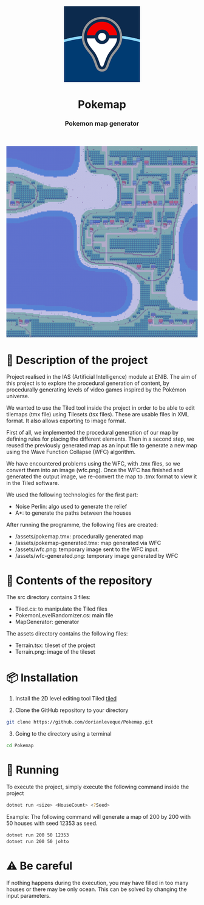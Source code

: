 <div align="center">
    <img src="assets/Pokemap-icon.png" alt="drawing" width="200px;"/>
    <h1>
        <b>
          Pokemap
        </b>
    </h1>
    <h3>Pokemon map generator</h3>
    </br>
    </br>
    <img src="assets/pokemap.png" alt="drawing" width="600px;" style="filter: opacity(0.6) drop-shadow(0 0 0 blue);"/>
</div>

# 📃 Description of the project

Project realised in the IAS (Artificial Intelligence) module at ENIB.
The aim of this project is to explore the procedural generation of content, by procedurally generating levels of video games inspired by the Pokémon universe.

We wanted to use the Tiled tool inside the project in order to be able to edit tilemaps (tmx file) using Tilesets (tsx files). These are usable files in XML format. It also allows exporting to image format.

First of all, we implemented the procedural generation of our map by defining rules for placing the different elements. Then in a second step, we reused the previously generated map as an input file to generate a new map using the Wave Function Collapse (WFC) algorithm.

We have encountered problems using the WFC, with .tmx files, so we convert them into an image (wfc.png). Once the WFC has finished and generated the output image, we re-convert the map to .tmx format to view it in the Tiled software.

We used the following technologies for the first part:
- Noise Perlin: algo used to generate the relief
- A*: to generate the paths between the houses

After running the programme, the following files are created:
- /assets/pokemap.tmx: procedurally generated map
- /assets/pokemap-generated.tmx: map generated via WFC
- /assets/wfc.png: temporary image sent to the WFC input.
- /assets/wfc-generated.png: temporary image generated by WFC


# 📂 Contents of the repository

The src directory contains 3 files:
- Tiled.cs: to manipulate the Tiled files
- PokemonLevelRandomizer.cs: main file
- MapGenerator: generator 

The assets directory contains the following files:
- Terrain.tsx: tileset of the project
- Terrain.png: image of the tileset

# 📦 Installation


1. Install the 2D level editing tool Tiled [tiled](https://www.mapeditor.org/)

2. Clone the GitHub repository to your directory
```bash
git clone https://github.com/dorianleveque/Pokemap.git
```

3. Going to the directory using a terminal
```bash
cd Pokemap
```

# 📜 Running

To execute the project, simply execute the following command inside the project

```bash
dotnet run <size> <HouseCount> <?Seed>
```

Example: The following command will generate a map of 200 by 200 with 50 houses with seed 12353 as seed.
```bash
dotnet run 200 50 12353
dotnet run 200 50 johto
```

# ⚠ Be careful

If nothing happens during the execution, you may have filled in too many houses or there may be only ocean. This can be solved by changing the input parameters.
